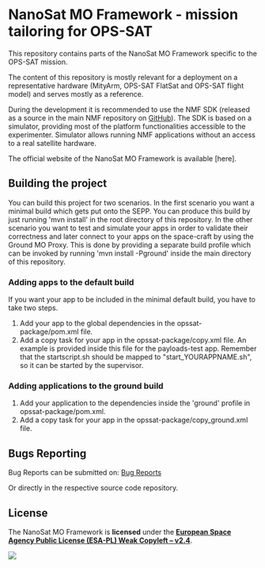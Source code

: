 # NanoSat MO Framework - mission tailoring for OPS-SAT

This repository contains parts of the NanoSat MO Framework specific to the OPS-SAT mission.

The content of this repository is mostly relevant for a deployment on a representative hardware (MityArm, OPS-SAT FlatSat and OPS-SAT flight model) and serves mostly as a reference.

During the development it is recommended to use the NMF SDK (released as a source in the main NMF repository on [GitHub]).
The SDK is based on a simulator, providing most of the platform functionalities accessible to the experimenter. Simulator allows running NMF applications without an access to a real satellite hardware.

The official website of the NanoSat MO Framework is available [here].

## Building the project

You can build this project for two scenarios. In the first scenario you want a minimal build which gets put onto the SEPP. You can produce this build by just running 'mvn install' in the root directory of 
this repository. In the other scenario you want to test and simulate your apps in order to validate their correctness and later connect to your apps on the space-craft by using the Ground MO Proxy. 
This is done by providing a separate build profile which can be invoked by running 'mvn install -Pground' inside the main directory of this repository.

### Adding apps to the default build

If you want your app to be included in the minimal default build, you have to take two steps.

1. Add your app to the global dependencies in the opssat-package/pom.xml file.
2. Add a copy task for your app in the opssat-package/copy.xml file. An example is provided inside this file for the payloads-test app.
Remember that the startscript.sh should be mapped to "start\_YOURAPPNAME.sh", so it can be started by the supervisor.

### Adding applications to the ground build

1. Add your application to the dependencies inside the 'ground' profile in opssat-package/pom.xml.
2. Add a copy task for your app in the opssat-package/copy\_ground.xml file. 

## Bugs Reporting

Bug Reports can be submitted on: [Bug Reports]

Or directly in the respective source code repository.

## License

The NanoSat MO Framework is **licensed** under the **[European Space Agency Public License (ESA-PL) Weak Copyleft – v2.4]**.

[![][ESAImage]][website]

[NMFImage]: http://nanosat-mo-framework.github.io/img/NMF_logo_1124_63.png
[ESAImage]: http://www.esa.int/esalogo/images/logotype/img_colorlogo_darkblue.gif
[European Space Agency Public License (ESA-PL) Weak Copyleft – v2.4]: https://github.com/esa/nanosat-mo-framework/blob/master/LICENCE.md
[GitHub]: https://github.com/esa/nanosat-mo-framework
[Releases]: https://github.com/esa/nanosat-mo-framework/releases
[Bug Reports]: https://github.com/esa/nanosat-mo-framework/issues
[website]: http://www.esa.int/
[NanoSat MO Framework]: https://nanosat-mo-framework.github.io/

